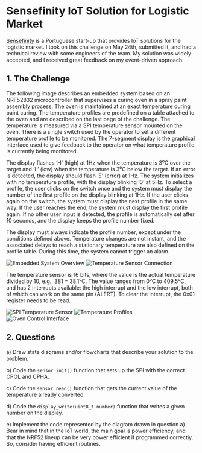 # Sensefinity IoT Solution for Logistic Market

[Sensefinity](https://www.sensefinity.com/) is a Portuguese start-up that provides IoT solutions for the logistic market. I took on this challenge on May 24th, submitted it, and had a technical review with some engineers of the team. My solution was widely accepted, and I received great feedback on my event-driven approach.

## 1. The Challenge

The following image describes an embedded system based on an NRF52832 microcontroller that supervises a curing oven in a spray paint assembly process. The oven is maintained at an exact temperature during paint curing. The temperature profiles are predefined on a table attached to the oven and are described on the last page of the challenge. The temperature is measured via a SPI temperature sensor mounted on the oven. There is a single switch used by the operator to set a different temperature profile to be monitored. The 7-segment display is the graphical interface used to give feedback to the operator on what temperature profile is currently being monitored.

The display flashes ‘H’ (high) at 1Hz when the temperature is 3⁰C over the target and ‘L’ (low) when the temperature is 3⁰C below the target. If an error is detected, the display should flash ‘E’ (error) at 1Hz. The system initializes with no temperature profile, with the display blinking ‘0’ at 5Hz. To select a profile, the user clicks on the switch once and the system must display the number of the first profile on the display blinking at 1Hz. If the user clicks again on the switch, the system must display the next profile in the same way. If the user reaches the end, the system must display the first profile again. If no other user input is detected, the profile is automatically set after 10 seconds, and the display keeps the profile number fixed.

The display must always indicate the profile number, except under the conditions defined above. Temperature changes are not instant, and the associated delays to reach a stationary temperature are also defined on the profile table. During this time, the system cannot trigger an alarm.

![Embedded System Overview](images/picture1.jpg)
![Temperature Sensor Connection](images/picture2.jpg)

The temperature sensor is 16 bits, where the value is the actual temperature divided by 10, e.g., 381 = 38.1⁰C. The value ranges from 0⁰C to 409.5⁰C, and has 2 interrupts available: the high interrupt and the low interrupt, both of which can work on the same pin (ALERT). To clear the interrupt, the 0x01 register needs to be read.

![SPI Temperature Sensor](images/picture3.jpg)
![Temperature Profiles](images/picture4.jpg)
![Oven Control Interface](images/picture5.jpg)

## 2. Questions

a) Draw state diagrams and/or flowcharts that describe your solution to the problem.

b) Code the `sensor_init()` function that sets up the SPI with the correct CPOL and CPHA.

c) Code the `sensor_read()` function that gets the current value of the temperature already converted.

d) Code the `display_write(uint8_t number)` function that writes a given number on the display.

e) Implement the code represented by the diagram drawn in question a). Bear in mind that in the IoT world, the main goal is power efficiency, and that the NRF52 lineup can be very power efficient if programmed correctly. So, consider having efficient routines.
